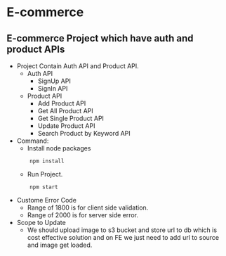 # E-commerce
E-commerce Project which have auth and product  APIs 
---
* Project Contain Auth API and Product API.
    * Auth API
        * SignUp API
        * SignIn API
    * Product API
        * Add Product API
        * Get All Product API
        * Get Single Product API
        * Update Product API
        * Search Product by Keyword API
* Command: 
    * Install node packages
    ```
        npm install
    ```
    * Run Project.
    ```
        npm start
    ```
* Custome Error Code
    * Range of 1800 is for client side validation.
    * Range of 2000 is for server side error.
* Scope to Update
    * We should upload image to s3 bucket and store url to db which is cost effective solution and on FE we just need to add url to source and image get loaded.
    